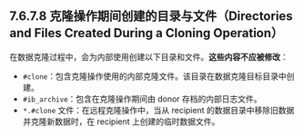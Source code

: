 

## **7.6.7.8 克隆操作期间创建的目录与文件（Directories and Files Created During a Cloning Operation）**





在数据克隆过程中，会为内部使用创建以下目录和文件。**这些内容不应被修改**：



- `#clone`：包含克隆操作使用的内部克隆文件。该目录在数据克隆目标目录中创建。
- `#ib_archive`：包含在克隆操作期间由 donor 存档的内部日志文件。
- `*.#clone` 文件：在远程克隆操作中，当从 recipient 的数据目录中移除旧数据并克隆新数据时，在 recipient 上创建的临时数据文件。